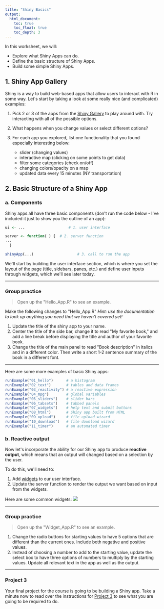 ```yaml
---
title: "Shiny Basics"
output: 
  html_document:
    toc: true
    toc_float: true
    toc_depth: 3
---
```


In this worksheet, we will:

-   Explore what Shiny Apps can do.
-   Define the basic structure of Shiny Apps.
-   Build some simple Shiny Apps.

## 1. Shiny App Gallery

Shiny is a way to build web-based apps that allow users to interact with R in some way. Let's start by taking a look at some really nice (and complicated) examples:

1.  Pick 2 or 3 of the apps from the [Shiny Gallery](https://shiny.posit.co/r/gallery/#user-showcase) to play around with. Try interacting with all of the possible options.

2.  What happens when you change values or select different options?

3.  For each app you explored, list one functionality that you found especially interesting below:

    -   slider (changing values)
    -   interactive map (clicking on some points to get data)
    -   filter some categories (check on/off)
    -   changing colors/opacity on a map
    -   updated data every 15 minutes (NY transportation)

## 2. Basic Structure of a Shiny App

### a. Components

Shiny apps all have three basic components (don't run the code below - I've included it just to show you the outline of an app):


```r
ui <- ...		             # 1. user interface

server <- function( ) {	 # 2. server function
...
  }

shinyApp(...)			 	     # 3. call to run the app
```

We'll start by building the user interface section, which is where you set the layout of the page (title, sidebars, panes, etc.) and define user inputs through widgets, which we'll see later today.

------------------------------------------------------------------------

### Group practice

> Open up the "Hello_App.R" to see an example.

Make the following changes to "Hello_App.R" *Hint: use the documentation to look up anything you need that we haven't covered yet!*

1.  Update the title of the shiny app to your name.
2.  Center the title of the side bar, change it to read "My favorite book," and add a line break before displaying the title and author of your favorite book.
3.  Change the title of the main panel to read "Book description" in italics and in a different color. Then write a short 1-2 sentence summary of the book in a different font.

------------------------------------------------------------------------

Here are some more examples of basic Shiny apps:


```r
runExample("01_hello")      # a histogram
runExample("02_text")       # tables and data frames
runExample("03_reactivity") # a reactive expression
runExample("04_mpg")        # global variables
runExample("05_sliders")    # slider bars
runExample("06_tabsets")    # tabbed panels
runExample("07_widgets")    # help text and submit buttons
runExample("08_html")       # Shiny app built from HTML
runExample("09_upload")     # file upload wizard
runExample("10_download")   # file download wizard
runExample("11_timer")      # an automated timer
```

### b. Reactive output

Now let's incorporate the ability for our Shiny app to produce **reactive output**, which means that an output will changed based on a selection by the user.

To do this, we'll need to:

1.  Add [widgets](https://shiny.posit.co/r/gallery/widgets/widget-gallery/) to our user interface.
2.  Update the server function to render the output we want based on input from the widgets.

Here are some common widgets: ![](https://shiny.posit.co/r/getstarted/shiny-basics/lesson3/images/widgets-gallery.png)

------------------------------------------------------------------------

### Group practice

> Open up the "Widget_App.R" to see an example.

1.  Change the radio buttons for starting values to have 5 options that are different than the current ones. Include both negative and positive values.
2.  Instead of choosing a number to add to the starting value, update the select box to have three options of numbers to multiply by the starting values. Update all relevant text in the app as well as the output.

------------------------------------------------------------------------

### Project 3

Your final project for the course is going to be building a Shiny app. Take a minute now to read over the instructions for [Project 3](https://utexas.instructure.com/courses/1399995/assignments/6764341) to see what you are going to be required to do.
